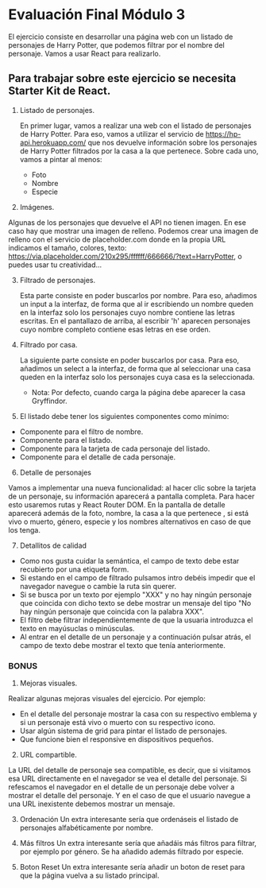 # Evaluación Final Módulo 3

El ejercicio consiste en desarrollar una página web con un listado de personajes de Harry Potter, que
podemos filtrar por el nombre del personaje. Vamos a usar React para realizarlo.

## Para trabajar sobre este ejercicio se necesita Starter Kit de React.

1. Listado de personajes.

   En primer lugar, vamos a realizar una web con el listado de personajes de Harry Potter. Para eso, vamos a
   utilizar el servicio de https://hp-api.herokuapp.com/ que nos devuelve información sobre los personajes de
   Harry Potter filtrados por la casa a la que pertenece. Sobre cada uno, vamos a pintar al menos:

   - Foto
   - Nombre
   - Especie

2. Imágenes.

Algunas de los personajes que devuelve el API no tienen imagen. En ese caso hay que mostrar una imagen de relleno. Podemos
crear una imagen de relleno con el servicio de placeholder.com donde en la propia URL indicamos el
tamaño, colores, texto: https://via.placeholder.com/210x295/ffffff/666666/?text=HarryPotter, o puedes usar
tu creatividad...

3.  Filtrado de personajes.

    Esta parte consiste en poder buscarlos por nombre. Para eso, añadimos un input a la interfaz, de forma que al ir escribiendo un nombre queden
    en la interfaz solo los personajes cuyo nombre contiene las letras escritas. En el pantallazo de arriba, al escribir 'h' aparecen personajes cuyo nombre completo contiene esas letras en ese orden.

4.  Filtrado por casa.

    La siguiente parte consiste en poder buscarlos por casa. Para eso, añadimos un select a la interfaz, de forma que al seleccionar una
    casa queden en la interfaz solo los personajes cuya casa es la seleccionada.

    - Nota: Por defecto, cuando carga la página debe aparecer la casa Gryffindor.

5.  El listado debe tener los siguientes componentes como mínimo:

- Componente para el filtro de nombre.
- Componente para el listado.
- Componente para la tarjeta de cada personaje del listado.
- Componente para el detalle de cada personaje.

6. Detalle de personajes

Vamos a implementar una nueva funcionalidad: al hacer clic sobre la tarjeta de un personaje, su información aparecerá a pantalla completa. Para hacer esto usaremos rutas y React Router DOM. En la pantalla de detalle aparecerá además de la foto, nombre, la casa a la que pertenece , si está vivo o muerto, género, especie y los nombres alternativos en caso de que los tenga.

7. Detallitos de calidad

- Como nos gusta cuidar la semántica, el campo de texto debe estar recubierto por una etiqueta form.
- Si estando en el campo de filtrado pulsamos intro debéis impedir que el navegador navegue o cambie la ruta sin querer.
- Si se busca por un texto por ejemplo "XXX" y no hay ningún personaje que coincida con dicho texto se debe mostrar un mensaje del tipo "No hay ningún personaje que coincida con la palabra XXX".
- El filtro debe filtrar independientemente de que la usuaria introduzca el texto en mayúsuclas o minúsculas.
- Al entrar en el detalle de un personaje y a continuación pulsar atrás, el campo de texto debe mostrar el texto que tenía anteriormente.

### BONUS

1. Mejoras visuales.

Realizar algunas mejoras visuales del ejercicio. Por ejemplo:

- En el detalle del personaje mostrar la casa con su respectivo emblema y si un personaje está vivo o muerto con su respectivo icono.
- Usar algún sistema de grid para pintar el listado de personajes.
- Que funcione bien el responsive en dispositivos pequeños.

2. URL compartible.

La URL del detalle de personaje sea compatible, es decir, que si visitamos esa URL directamente en el navegador se vea el detalle del personaje. Si refescamos el navegador en el detalle de un personaje debe volver a mostrar el detalle del personaje.
Y en el caso de que el usuario navegue a una URL inexistente debemos mostrar un mensaje.

3. Ordenación
   Un extra interesante sería que ordenáseis el listado de personajes alfabéticamente por nombre.

4. Más filtros
   Un extra interesante sería que añadáis más filtros para filtrar, por ejemplo por género. Se ha añadido además filtrado por especie.

5. Boton Reset
   Un extra interesante sería añadir un boton de reset para que la página vuelva a su listado principal.
